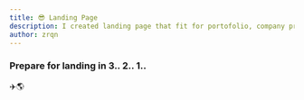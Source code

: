 ```yaml
---
title: 😎 Landing Page
description: I created landing page that fit for portofolio, company profile, and many more. That needs an online professional profile for their career.
author: zrqn
---
```


### Prepare for landing in 3.. 2.. 1..

✈️🌎